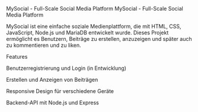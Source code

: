 MySocial - Full-Scale Social Media Platform
MySocial - Full-Scale Social Media Platform

MySocial ist eine einfache soziale Medienplattform, die mit HTML, CSS, JavaScript, Node.js und MariaDB entwickelt wurde. Dieses Projekt ermöglicht es Benutzern, Beiträge zu erstellen, anzuzeigen und später auch zu kommentieren und zu liken.

Features

Benutzerregistrierung und Login (in Entwicklung)

Erstellen und Anzeigen von Beiträgen

Responsive Design für verschiedene Geräte

Backend-API mit Node.js und Express


